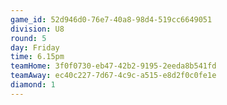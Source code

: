 ```yaml
---
game_id: 52d946d0-76e7-40a8-98d4-519cc6649051
division: U8
round: 5
day: Friday
time: 6.15pm
teamHome: 3f0f0730-eb47-42b2-9195-2eeda8b541fd
teamAway: ec40c227-7d67-4c9c-a515-e8d2f0c0fe1e
diamond: 1
---
```

